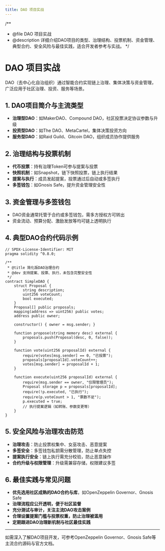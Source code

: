 ```yaml
---
title: DAO 项目实战
---
```


/**
 * @file DAO 项目实战
 * @description 详细介绍DAO项目的类型、治理结构、投票机制、资金管理、典型合约、安全风险与最佳实践，适合开发者参考与实战。
 */

# DAO 项目实战

DAO（去中心化自治组织）通过智能合约实现链上治理、集体决策与资金管理，广泛应用于社区治理、投资、服务等场景。

## 1. DAO项目简介与主流类型
- **治理型DAO**：如MakerDAO、Compound DAO，社区投票决定协议参数与升级
- **投资型DAO**：如The DAO、MetaCartel，集体决策投资方向
- **服务型DAO**：如Raid Guild、Gitcoin DAO，组织成员协作提供服务

## 2. 治理结构与投票机制
- **代币投票**：持有治理Token可参与提案与投票
- **快照机制**：如Snapshot，链下快照投票，链上执行结果
- **提案与执行**：成员发起提案，投票通过后自动或多签执行
- **多签钱包**：如Gnosis Safe，提升资金管理安全性

## 3. 资金管理与多签钱包
- DAO资金通常托管于合约或多签钱包，需多方授权方可转出
- 资金流动、预算分配、激励发放等均可链上透明执行

## 4. 典型DAO合约代码示例

```solidity
// SPDX-License-Identifier: MIT
pragma solidity ^0.8.0;

/**
 * @title 简化版DAO治理合约
 * @dev 支持提案、投票、执行，未包含完整安全性
 */
contract SimpleDAO {
    struct Proposal {
        string description;
        uint256 voteCount;
        bool executed;
    }
    Proposal[] public proposals;
    mapping(address => uint256) public votes;
    address public owner;

    constructor() { owner = msg.sender; }

    function propose(string memory desc) external {
        proposals.push(Proposal(desc, 0, false));
    }

    function vote(uint256 proposalId) external {
        require(votes[msg.sender] == 0, "已投票");
        proposals[proposalId].voteCount++;
        votes[msg.sender] = proposalId + 1;
    }

    function execute(uint256 proposalId) external {
        require(msg.sender == owner, "仅限管理员");
        Proposal storage p = proposals[proposalId];
        require(!p.executed, "已执行");
        require(p.voteCount > 1, "票数不足");
        p.executed = true;
        // 执行提案逻辑（如转账、参数变更等）
    }
}
```

## 5. 安全风险与治理攻击防范
- **治理攻击**：防止投票权集中、女巫攻击、恶意提案
- **多签安全**：多签钱包私钥需分散管理，防止单点失控
- **提案执行安全**：链上执行需充分校验，防止恶意操作
- **合约升级与权限管理**：升级需兼容存储，权限建议多签

## 6. 最佳实践与常见问题
- **优先选用社区成熟的DAO合约与库**，如OpenZeppelin Governor、Gnosis Safe
- **治理流程应公开透明，便于社区监督**
- **充分测试与审计，关注主流DAO攻击案例**
- **合理设置提案门槛与投票权重，防止治理被滥用**
- **定期跟进DAO治理新机制与社区最佳实践**

---

如需深入了解DAO项目开发，可参考OpenZeppelin Governor、Gnosis Safe等主流合约源码与官方文档。 